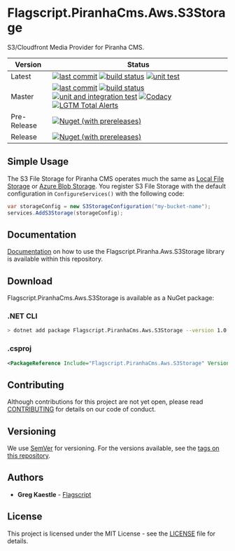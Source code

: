 # Flagscript.PiranhaCms.Aws.S3Storage

S3/Cloudfront Media Provider for Piranha CMS.

| Version | Status |
| --- | --- |
| Latest | [![last commit](https://img.shields.io/github/last-commit/flagscript/Flagscript.PiranhaCms.Aws.S3Storage.svg?logo=github)](https://github.com/flagscript/Flagscript.PiranhaCms.Aws.S3Storage) [![build status](https://img.shields.io/appveyor/ci/Flagscript/flagscript-piranhacms-aws-s3storage.svg?logo=appveyor)](https://ci.appveyor.com/project/Flagscript/flagscript-piranhacms-aws-s3storage) [![unit test](https://img.shields.io/appveyor/tests/Flagscript/flagscript-piranhacms-aws-s3storage.svg?label=unit%20tests&logo=appveyor)](https://ci.appveyor.com/project/Flagscript/flagscript-piranhacms-aws-s3storage) |
| Master | [![last commit](https://img.shields.io/github/last-commit/flagscript/Flagscript.PiranhaCms.Aws.S3Storage/master.svg?logo=github)](https://github.com/flagscript/Flagscript.PiranhaCms.Aws.S3Storage) [![build status](https://img.shields.io/appveyor/ci/Flagscript/flagscript-piranhacms-aws-s3storage/master.svg?logo=appveyor)](https://ci.appveyor.com/project/Flagscript/flagscript-piranhacms-aws-s3storage) [![unit and integration  test](https://img.shields.io/appveyor/tests/Flagscript/flagscript-piranhacms-aws-s3storage/master.svg?label=unit/integration%20tests&logo=appveyor)](https://ci.appveyor.com/project/Flagscript/flagscript-piranhacms-aws-s3storage) [![Codacy](https://img.shields.io/codacy/grade/096a3c8d327e4e168bea4e3ebf06d402.svg?logo=codacy)](https://app.codacy.com/project/flagscript/Flagscript.PiranhaCms.Aws.S3Storage/dashboard) [![LGTM Total Alerts](https://img.shields.io/lgtm/alerts/g/flagscript/Flagscript.PiranhaCms.Aws.S3Storage.svg?logo=lgtm&logoWidth=18)](https://lgtm.com/projects/g/flagscript/Flagscript.PiranhaCms.Aws.S3Storage/alerts/) |
| Pre-Release | [![Nuget (with prereleases)](https://img.shields.io/nuget/vpre/Flagscript.PiranhaCms.Aws.S3Storage.svg?logo=nuget)](https://www.nuget.org/packages/Flagscript.PiranhaCms.Aws.S3Storage) |
| Release | [![Nuget (with prereleases)](https://img.shields.io/nuget/v/Flagscript.PiranhaCms.Aws.S3Storage.svg?logo=nuget)](https://www.nuget.org/packages/Flagscript.PiranhaCms.Aws.S3Storage) |

## Simple Usage

The S3 File Storage for Piranha CMS operates much the same as [Local File Storage](http://piranhacms.org/docs/components/media-storage/local-file-storage) or [Azure Blob Storage](http://piranhacms.org/docs/components/media-storage/azure-blob-storage). You register S3 File Storage with the default configuration in `ConfigureServices()` with the following code:

```csharp
var storageConfig = new S3StorageConfiguration("my-bucket-name");
services.AddS3Storage(storageConfig);
```

## Documentation

[Documentation](./documentation/DOCUMENTATION.md) on how to use the Flagscript.Piranha.Aws.S3Storage library is available within this repository. 

## Download

Flagscript.PiranhaCms.Aws.S3Storage is available as a NuGet package:

### .NET CLI

```bash
> dotnet add package Flagscript.PiranhaCms.Aws.S3Storage --version 1.0.0-beta
```

### .csproj

```xml
<PackageReference Include="Flagscript.PiranhaCms.Aws.S3Storage" Version="1.0.0-beta" />
```

## Contributing

Although contributions for this project are not yet open, please read 
[CONTRIBUTING](https://github.com/flagscript/Flagscript.Piranha.Aws.S3Storage/blob/master/CONTRIBUTING.md) 
for details on our code of conduct.

## Versioning

We use [SemVer](http://semver.org/) for versioning. For the versions available, see 
the [tags on this repository](https://github.com/flagscript/Flagscript.PiranhaCms.Aws.S3Storage/releases). 

## Authors

* **Greg Kaestle** - [Flagscript](https://flagscript.technology)

## License

This project is licensed under the MIT License - see the [LICENSE](https://github.com/flagscript/Flagscript.PiranhaCms.Aws.S3Storage/blob/master/LICENSE.md) file for details.

